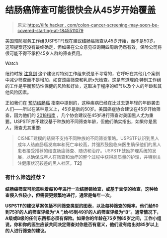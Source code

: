 # 结肠癌筛查可能很快会从45岁开始覆盖

> 原文:[https://life hacker . com/colon-cancer-screening-may-soon-be-covered-starting-at-1845511079](https://lifehacker.com/colon-cancer-screening-may-soon-be-covered-starting-at-1845511079)

美国预防服务工作组(USPSTF)现在建议结肠癌筛查从45岁开始，而不是50岁。这项提案还没有最终确定，但如果在公众意见征询期四周后仍然有效，保险公司将很可能不得不承担45岁人群的筛查费用。

Watch

纽约时报 [注意到](https://www.nytimes.com/2020/10/27/health/colon-cancer-screening-age-45.html) 这个建议对特别工作组来说是不寻常的，它呼吁在其他几个案例中减少筛查而不是增加，如宫颈癌筛查和乳房x光检查。这是有道理的:特别工作组的工作是平衡预防性保健的风险和好处，这取决于程序的细节以及个人的年龄和其他风险因素。

正如我们在 [预防结肠癌](https://lifehacker.com/what-you-should-know-about-colon-cancer-1844918082) 指南中提到的，这种疾病已经在比过去更年轻的年龄袭击人们——所以在某种意义上，45岁是新的50岁。美国癌症协会建议在45岁开始筛查，因为他们的 [2018指南](https://www.cancer.org/cancer/colon-rectal-cancer/detection-diagnosis-staging/acs-recommendations.html) ，几个协会建议在45岁进行筛查对美国黑人尤为重要。USPSTF并不建议基于种族的不同筛查年龄，但他们确实指出，如果你是黑人，筛查尤其重要:

> CISNET建模的结果不支持不同种族的不同筛查策略。USPSTF认识到黑人成年人结直肠癌发病率和死亡率较高，并强烈鼓励临床医生确保他们的黑人患者接受推荐的结直肠癌筛查、随访和治疗。USPSTF鼓励护理系统的发展，以确保成年人在筛查和治疗的整个过程中获得高质量的护理，并特别关注健康状况较差的黑人社区。**T2】**

### **有什么筛选推荐？**

**结肠癌筛查可能意味着每10年进行一次结肠镜检查，或基于粪便的检查，这种检查侵入性较小，但需要更频繁地进行，通常是每年一次。**

**USPSTF的建议草案包括不同筛查类型的图表，以及每种筛查的频率。他们给50到75岁的人的筛查评级为“A ”,给45到49岁的人的筛查评级为“B”。通常情况下，A级或B级的任何东西都必须有保险。如果你的年龄在75岁到85岁之间，工作小组说，你和你的医生应该共同决定筛查对你是否有意义，他们没有给出对85岁以上的人进行筛查的建议。**